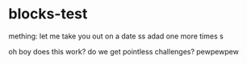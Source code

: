 # blocks-test
mething:
let me take you out on a date
ss
adad
one more times
s

oh boy does this work?
do we get pointless challenges?
pewpewpew
